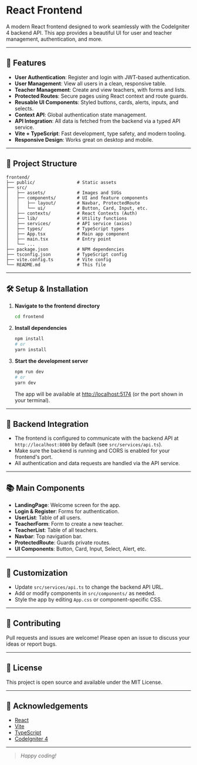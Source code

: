 # React Frontend

A modern React frontend designed to work seamlessly with the CodeIgniter 4 backend API. This app provides a beautiful UI for user and teacher management, authentication, and more.

---

## 🚀 Features

- **User Authentication**: Register and login with JWT-based authentication.
- **User Management**: View all users in a clean, responsive table.
- **Teacher Management**: Create and view teachers, with forms and lists.
- **Protected Routes**: Secure pages using React context and route guards.
- **Reusable UI Components**: Styled buttons, cards, alerts, inputs, and selects.
- **Context API**: Global authentication state management.
- **API Integration**: All data is fetched from the backend via a typed API service.
- **Vite + TypeScript**: Fast development, type safety, and modern tooling.
- **Responsive Design**: Works great on desktop and mobile.

---

## 📂 Project Structure

```
frontend/
├── public/                # Static assets
├── src/
│   ├── assets/            # Images and SVGs
│   ├── components/        # UI and feature components
│   │   ├── layout/        # Navbar, ProtectedRoute
│   │   └── ui/            # Button, Card, Input, etc.
│   ├── contexts/          # React Contexts (Auth)
│   ├── lib/               # Utility functions
│   ├── services/          # API service (axios)
│   ├── types/             # TypeScript types
│   ├── App.tsx            # Main app component
│   ├── main.tsx           # Entry point
│   └── ...
├── package.json           # NPM dependencies
├── tsconfig.json          # TypeScript config
├── vite.config.ts         # Vite config
└── README.md              # This file
```

---

## 🛠️ Setup & Installation

1. **Navigate to the frontend directory**
   ```bash
   cd frontend
   ```

2. **Install dependencies**
   ```bash
   npm install
   # or
   yarn install
   ```

3. **Start the development server**
   ```bash
   npm run dev
   # or
   yarn dev
   ```
   The app will be available at [http://localhost:5174](http://localhost:5174) (or the port shown in your terminal).

---

## 🔗 Backend Integration
- The frontend is configured to communicate with the backend API at `http://localhost:8080` by default (see `src/services/api.ts`).
- Make sure the backend is running and CORS is enabled for your frontend's port.
- All authentication and data requests are handled via the API service.

---

## 📚 Main Components

- **LandingPage**: Welcome screen for the app.
- **Login & Register**: Forms for authentication.
- **UserList**: Table of all users.
- **TeacherForm**: Form to create a new teacher.
- **TeacherList**: Table of all teachers.
- **Navbar**: Top navigation bar.
- **ProtectedRoute**: Guards private routes.
- **UI Components**: Button, Card, Input, Select, Alert, etc.

---

## 📝 Customization
- Update `src/services/api.ts` to change the backend API URL.
- Add or modify components in `src/components/` as needed.
- Style the app by editing `App.css` or component-specific CSS.

---

## 🤝 Contributing
Pull requests and issues are welcome! Please open an issue to discuss your ideas or report bugs.

---

## 📄 License
This project is open source and available under the MIT License.

---

## 🙏 Acknowledgements
- [React](https://react.dev/)
- [Vite](https://vitejs.dev/)
- [TypeScript](https://www.typescriptlang.org/)
- [CodeIgniter 4](https://codeigniter.com/)

---

> _Happy coding!_
